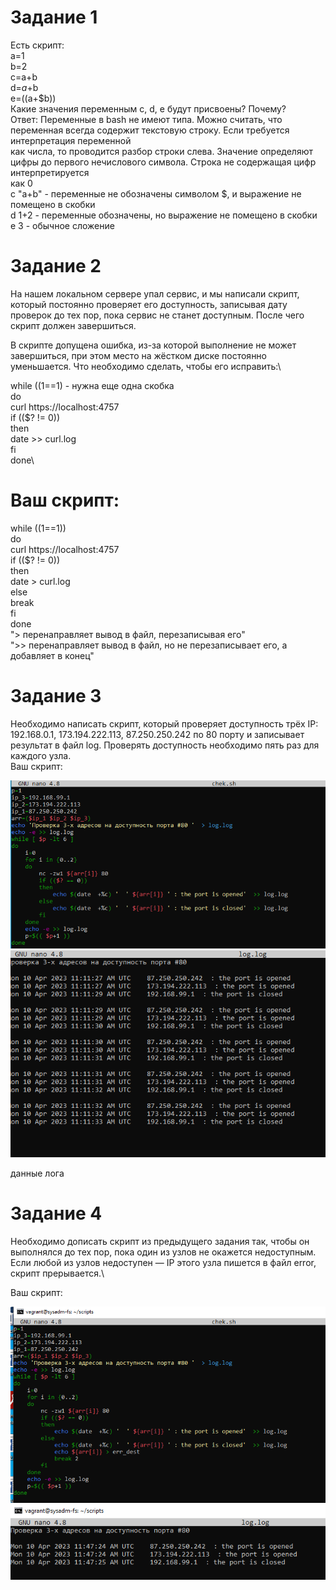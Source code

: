 # Задание 1
Есть скрипт:\
a=1\
b=2\
c=a+b\
d=$a+$b\
e=$(($a+$b))\
Какие значения переменным c, d, e будут присвоены? Почему?\
Ответ: Переменные в bash не имеют типа. Можно считать, что переменная всегда содержит текстовую строку. Если требуется интерпретация переменной\
как числа, то проводится разбор строки слева. Значение определяют цифры до первого нечислового символа. Строка не содержащая цифр интерпретируется\
как 0\
c           "a+b"	- переменные не обозначены символом $, и выражение не помещено в скобки\
d	          1+2   - переменные обозначены, но выражение не помещено в скобки\
e	          3 - обычное сложение
# Задание 2
На нашем локальном сервере упал сервис, и мы написали скрипт, который постоянно проверяет его доступность, записывая дату проверок до тех пор, пока сервис не станет доступным. После чего скрипт должен завершиться.

В скрипте допущена ошибка, из-за которой выполнение не может завершиться, при этом место на жёстком диске постоянно уменьшается. Что необходимо сделать, чтобы его исправить:\

while ((1==1) - нужна еще одна скобка\
do\
	curl https://localhost:4757 \
	if (($? != 0))\
	then\
		date >> curl.log \
	fi\
done\
# Ваш скрипт:
 while ((1==1))\
  do\
    curl https://localhost:4757 \
    if (($? != 0))\
    then\
      date > curl.log\
    else \
      break\
    fi\
  done\
  "> перенаправляет вывод в файл, перезаписывая его"\
  ">> перенаправляет вывод в файл, но не перезаписывает его, а добавляет в конец"
# Задание 3
Необходимо написать скрипт, который проверяет доступность трёх IP: 192.168.0.1, 173.194.222.113, 87.250.250.242 по 80 порту и записывает результат в файл log. Проверять доступность необходимо пять раз для каждого узла.\
Ваш скрипт:

![skript](https://github.com/EVolgina/devops-netilogy15/blob/main/skript.PNG)
![log](https://github.com/EVolgina/devops-netilogy15/blob/main/log.PNG)

данные лога

# Задание 4
Необходимо дописать скрипт из предыдущего задания так, чтобы он выполнялся до тех пор, пока один из узлов не окажется недоступным. Если любой из узлов недоступен — IP этого узла пишется в файл error, скрипт прерывается.\

Ваш скрипт:

![script](https://github.com/EVolgina/devops-netilogy15/blob/main/скрипт2.PNG)
![log2](https://github.com/EVolgina/devops-netilogy15/blob/main/log2.PNG)
